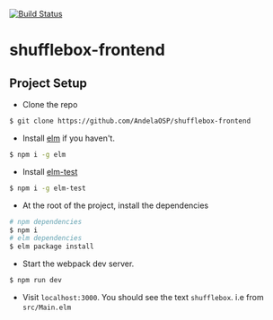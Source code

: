[![Build Status](https://travis-ci.org/AndelaOSP/shufflebox-frontend.svg?branch=develop)](https://travis-ci.org/AndelaOSP/shufflebox-frontend)
# shufflebox-frontend

## Project Setup
* Clone the repo
```bash
$ git clone https://github.com/AndelaOSP/shufflebox-frontend
```
* Install [elm](http://elm-lang.org/) if you haven't.
```bash
$ npm i -g elm
```

* Install [elm-test](https://github.com/elm-community/elm-test)
```bash
$ npm i -g elm-test
```
* At the root of the project, install the dependencies
```bash
# npm dependencies
$ npm i
# elm dependencies
$ elm package install
```

* Start the webpack dev server.
```bash
$ npm run dev
```

* Visit `localhost:3000`. You should see the text `shufflebox`. i.e from `src/Main.elm`
